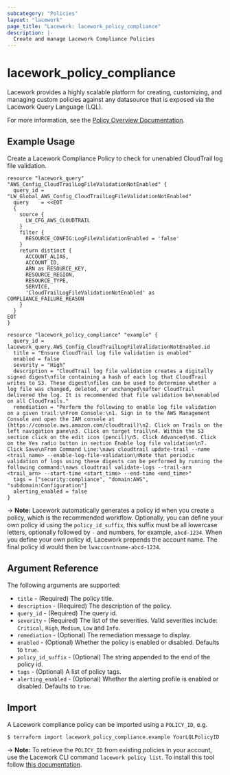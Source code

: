 ```yaml
---
subcategory: "Policies"
layout: "lacework"
page_title: "Lacework: lacework_policy_compliance"
description: |-
  Create and manage Lacework Compliance Policies
---
```


# lacework\_policy\_compliance

Lacework provides a highly scalable platform for creating, customizing, and managing custom policies
against any datasource that is exposed via the Lacework Query Language (LQL).

For more information, see the [Policy Overview Documentation](https://docs.lacework.net/console/custom-policy-overview).

## Example Usage

Create a Lacework Compliance Policy to check for unenabled CloudTrail log file validation.

```hcl
resource "lacework_query" "AWS_Config_CloudTrailLogFileValidationNotEnabled" {
  query_id = "LW_Global_AWS_Config_CloudTrailLogFileValidationNotEnabled"
  query    = <<EOT
  {
    source {
      LW_CFG_AWS_CLOUDTRAIL
    }
    filter {
      RESOURCE_CONFIG:LogFileValidationEnabled = 'false'
    }
    return distinct {
      ACCOUNT_ALIAS,
      ACCOUNT_ID,
      ARN as RESOURCE_KEY,
      RESOURCE_REGION,
      RESOURCE_TYPE,
      SERVICE,
      'CloudTrailLogFileValidationNotEnabled' as COMPLIANCE_FAILURE_REASON
    }
  }
EOT
}

resource "lacework_policy_compliance" "example" {
  query_id = lacework_query.AWS_Config_CloudTrailLogFileValidationNotEnabled.id
  title = "Ensure CloudTrail log file validation is enabled"
  enabled = false
  severity = "High"
  description = "CloudTrail log file validation creates a digitally signed digest\nfile containing a hash of each log that CloudTrail writes to S3. These digest\nfiles can be used to determine whether a log file was changed, deleted, or unchanged\nafter CloudTrail delivered the log. It is recommended that file validation be\nenabled on all CloudTrails."
  remediation = "Perform the following to enable log file validation on a given trail:\nFrom Console:\n1. Sign in to the AWS Management Console and open the IAM console at (https://console.aws.amazon.com/cloudtrail)\n2. Click on Trails on the left navigation pane\n3. Click on target trail\n4. Within the S3 section click on the edit icon (pencil)\n5. Click Advanced\n6. Click on the Yes radio button in section Enable log file validation\n7. Click Save\nFrom Command Line:\naws cloudtrail update-trail --name <trail_name> --enable-log-file-validation\nNote that periodic validation of logs using these digests can be performed by running the following command:\naws cloudtrail validate-logs --trail-arn <trail_arn> --start-time <start_time> --end-time <end_time>"
  tags = ["security:compliance", "domain:AWS", "subdomain:Configuration"]
  alerting_enabled = false
}
```

-> **Note:** Lacework automatically generates a policy id when you create a policy, which is the recommended workflow.
Optionally, you can define your own policy id using the `policy_id_suffix`, this suffix must be all lowercase letters,
optionally followed by `-` and numbers, for example, `abcd-1234`. When you define your own policy id, Lacework prepends
the account name. The final policy id would then be `lwaccountname-abcd-1234`.

## Argument Reference

The following arguments are supported:

* `title` - (Required) The policy title.
* `description` - (Required) The description of the policy.
* `query_id` - (Required) The query id.
* `severity` - (Required) The list of the severities. Valid severities include:
  `Critical`, `High`, `Medium`, `Low` and `Info`.
* `remediation` - (Optional) The remediation message to display.
* `enabled` - (Optional) Whether the policy is enabled or disabled. Defaults to `true`.
* `policy_id_suffix` - (Optional) The string appended to the end of the policy id.
* `tags` - (Optional) A list of policy tags.
* `alerting_enabled` - (Optional) Whether the alerting profile is enabled or disabled. Defaults to `true`.

## Import

A Lacework compliance policy can be imported using a `POLICY_ID`, e.g.

```
$ terraform import lacework_policy_compliance.example YourLQLPolicyID
```

-> **Note:** To retrieve the `POLICY_ID` from existing policies in your account, use the
Lacework CLI command `lacework policy list`. To install this tool follow
[this documentation](https://docs.lacework.net/cli/).
